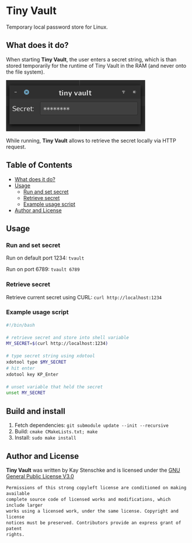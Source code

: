Tiny Vault
==========

Temporary local password store for Linux.  


## What does it do?

When starting **Tiny Vault**, the user enters a secret string, which is than
stored temporarily for the runtime of Tiny Vault in the RAM (and never onto the
file system).  

![Screenshot](/assets/screenshot.png) 

While running, **Tiny Vault** allows to retrieve the secret locally via HTTP 
request.  


## Table of Contents

* [What does it do?](#what-does-it-do)
* [Usage](#usage)
  + [Run and set secret](#run-and-set-secret)
  + [Retrieve secret](#retrieve-secret)
  + [Example usage script](#example-usage-script)
* [Author and License](#author-and-license)


## Usage

### Run and set secret

Run on default port 1234: ```tvault```  

Run on port 6789: ```tvault 6789```


### Retrieve secret

Retrieve current secret using CURL: ```curl http://localhost:1234```


### Example usage script

```sh
#!/bin/bash

# retrieve secret and store into shell variable
MY_SECRET=$(curl http://localhost:1234)

# type secret string using xdotool
xdotool type $MY_SECRET
# hit enter
xdotool key KP_Enter

# unset variable that held the secret
unset MY_SECRET
```  


## Build and install

1. Fetch dependencies: ```git submodule update --init --recursive```
2. Build: ```cmake CMakeLists.txt; make```
3. Install: ```sudo make install```
 

## Author and License

**Tiny Vault** was written by Kay Stenschke and is licensed under the 
[GNU General Public License V3.0](https://www.gnu.org/licenses/licenses.html#GPL)  

```
Permissions of this strong copyleft license are conditioned on making available 
complete source code of licensed works and modifications, which include larger 
works using a licensed work, under the same license. Copyright and license 
notices must be preserved. Contributors provide an express grant of patent 
rights.
```

